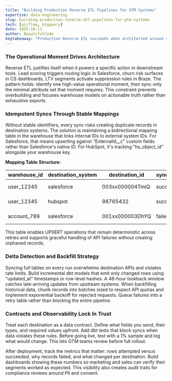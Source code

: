 ```yaml
---
title: "Building Production Reverse ETL Pipelines for GTM Systems"
expertise: data-engineering
slug: building-production-reverse-etl-pipelines-for-gtm-systems
tech: [airflow, bigquery]
date: 2025-10-11
author: BeautifulCode
keytakeaway: "Production Reverse ETL succeeds when architected around specific operational moments with stable ID mappings, incremental sync patterns, enforced data contracts, and field-level observability that maintains trust between data and GTM teams."
---
```


### The Operational Moment Drives Architecture

Reverse ETL justifies itself when it powers a specific action in downstream tools. Lead scoring triggers routing logic in Salesforce, churn risk surfaces in CS dashboards, LTV segments activate suppression rules in Braze. The pattern holds: identify one high-value operational moment, then sync only the minimal attribute set that moment requires. This constraint prevents overbuilding and focuses warehouse models on actionable truth rather than exhaustive exports.

### Idempotent Syncs Through Stable Mappings

Without stable identifiers, every sync risks creating duplicate records in destination systems. The solution is maintaining a bidirectional mapping table in the warehouse that links internal IDs to external system IDs. For Salesforce, that means upserting against "ExternalId\_\_c" custom fields rather than Salesforce's native ID. For HubSpot, it's tracking "hs_object_id" alongside your warehouse key.

**Mapping Table Structure:**

| warehouse_id | destination_system | destination_id  | sync_status | last_synced_at      |
| ------------ | ------------------ | --------------- | ----------- | ------------------- |
| user_12345   | salesforce         | 003xx000004TmiQ | success     | 2025-10-10 14:23:11 |
| user_12345   | hubspot            | 98765432        | success     | 2025-10-10 14:23:15 |
| account_789  | salesforce         | 001xx000003DhYQ | failed      | 2025-10-10 14:20:05 |

This table enables UPSERT operations that remain deterministic across retries and supports graceful handling of API failures without creating orphaned records.

### Delta Detection and Backfill Strategy

Syncing full tables on every run overwhelms destination APIs and violates rate limits. Build incremental dbt models that emit only changed rows using "updated_at" timestamps or row-level hashes. A 48-hour lookback window catches late-arriving updates from upstream systems. When backfilling historical data, chunk records into batches sized to respect API quotas and implement exponential backoff for rejected requests. Queue failures into a retry table rather than blocking the entire pipeline.

### Contracts and Observability Lock In Trust

Treat each destination as a data contract. Define what fields you send, their types, and required values upfront. Add dbt tests that block syncs when data violates these rules. Before going live, test with a 1% sample and log what would change. This lets GTM teams review before full rollout.

After deployment, track the metrics that matter: rows attempted versus succeeded, why records failed, and what changed per destination. Build dashboards showing these numbers so marketing and sales can verify their segments worked as expected. This visibility also creates audit trails for compliance reviews around PII and consent.
